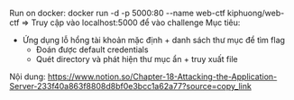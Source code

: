 Run on docker: docker run -d -p 5000:80 --name web-ctf kiphuong/web-ctf
=> Truy cập vào localhost:5000 để vào challenge
Mục tiêu: 

- Ứng dụng lỗ hổng tài khoản mặc định + danh sách thư mục để tìm flag
    - Đoán được default credentials
    - Quét directory và phát hiện thư mục ẩn + truy xuất file
 
Nội dung: https://www.notion.so/Chapter-18-Attacking-the-Application-Server-233f40a863f8808d8bf0e3bcc1a62a77?source=copy_link
